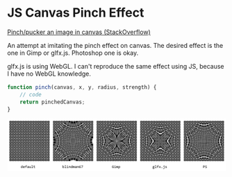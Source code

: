 # JS Canvas Pinch Effect

[Pinch/pucker an image in canvas (StackOverflow)](http://stackoverflow.com/questions/33402497/pinch-pucker-an-image-in-canvas)

An attempt at imitating the pinch effect on canvas. The desired effect is the one in Gimp or glfx.js. Photoshop one is okay.

glfx.js is using WebGL. I can't reproduce the same effect using JS, because I have no WebGL knowledge.

```javascript
function pinch(canvas, x, y, radius, strength) {
	// code
	return pinchedCanvas;
}
```

![Pinch Effect Comparison](https://raw.githubusercontent.com/akinuri/canvas-pinch/master/pinched%20images/_comparison.jpg)